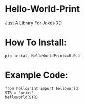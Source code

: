 # Hello-World-Print
Just A Library For Jokes XD

# How To Install:
```
pip install HelloWorldPrint==0.0.1
```

# Example Code:
```
from helloprint import helloworld
STR = 'print'
helloworld(STR)
```
